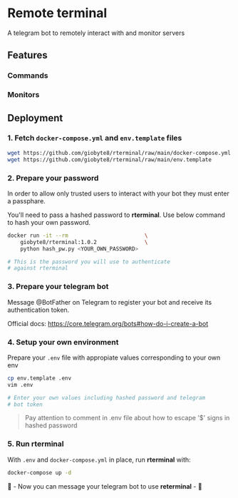 # Remote terminal

A telegram bot to remotely interact with and monitor servers

## Features

### Commands

### Monitors

## Deployment

### 1. Fetch `docker-compose.yml` and `env.template` files

```bash
wget https://github.com/giobyte8/rterminal/raw/main/docker-compose.yml
wget https://github.com/giobyte8/rterminal/raw/main/env.template
```

### 2. Prepare your password

In order to allow only trusted users to interact with your bot
they must enter a passphare.

You'll need to pass a hashed password to **rterminal**. Use below
command to hash your own password.

```bash
docker run -it --rm                        \
    giobyte8/rterminal:1.0.2               \
    python hash_pw.py <YOUR_OWN_PASSWORD>

# This is the password you will use to authenticate
# against rterminal
```

### 3. Prepare your telegram bot

Message @BotFather on Telegram to register your bot and receive its
authentication token.

Official docs: https://core.telegram.org/bots#how-do-i-create-a-bot

### 4. Setup your own environment

Prepare your `.env` file with appropiate values corresponding to your
own env

```bash
cp env.template .env
vim .env

# Enter your own values including hashed password and telegram
# bot token
```

> Pay attention to comment in .env file about how to escape '$' signs
> in hashed password

### 5. Run rterminal

With `.env` and `docker-compose.yml` in place, run **rterminal**
with:

```bash
docker-compose up -d
```

🎉 - Now you can message your telegram bot to use **reterminal** - 🎉

